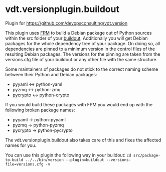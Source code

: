 vdt.versionplugin.buildout
===========================

Plugin for https://github.com/devopsconsulting/vdt.version

This plugin uses [FPM](https://github.com/jordansissel/fpm/wiki) to build a Debian package out of
Python sources within the src folder of your [buildout](www.buildout.org). Additionally you will
get Debian packages for the whole dependency tree of your package. On doing so, all dependencies
are pinned to a minimum version in the control files of the resulting Debian packages. The versions
for the pinning are taken from the versions.cfg file of your buildout or any other file with the
same structure.

Some maintainers of packages do not stick to the correct naming scheme between their Python and
Debian packages:
- pyyaml   <-> python-yaml
- pyzmq    <-> python-zmq
- pycrypto <-> python-crypto

If you would build these packages with FPM you would end up with the following broken package names:
- pyyaml -> python-pyyaml
- pyzmq -> python-pyzmq
- pycrypto -> python-pycrypto

The vdt.versionplugin.buildout also takes care of this and fixes the affected names for you.

You can use this plugin the following way in your buildout:
    ```
    cd src/package-to-build
    ../../bin/version --plugin=buildout --versions-file=versions.cfg -v
    ```
